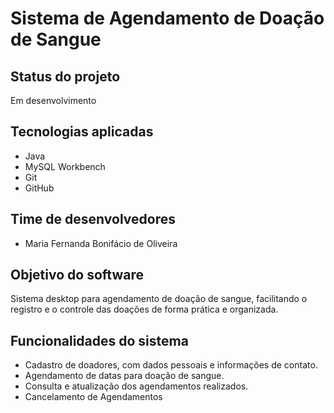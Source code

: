# Sistema de Agendamento de Doação de Sangue

## Status do projeto
Em desenvolvimento

## Tecnologias aplicadas
- Java
- MySQL Workbench
- Git
- GitHub

## Time de desenvolvedores
- Maria Fernanda Bonifácio de Oliveira

## Objetivo do software
Sistema desktop para agendamento de doação de sangue, facilitando o registro e o controle das doações de forma prática e organizada.


## Funcionalidades do sistema
- Cadastro de doadores, com dados pessoais e informações de contato.
- Agendamento de datas para doação de sangue.
- Consulta e atualização dos agendamentos realizados.
- Cancelamento de Agendamentos
